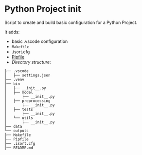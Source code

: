 # Python Project init

Script to create and build basic configuration for a Python Project.

 It adds:
-  basic .vscode configuration
-  `Makefile`
-  .isort.cfg
-  [Pipfile](https://pipenv-fork.readthedocs.io/en/latest/)
-  *Directory structure*:

```text
├── .vscode
│   ├── settings.json
├── .venv
├── bin
│   ├── __init__.py
│   ├── model
│       ├── __init__.py
│   ├── preprocessing
│       ├── __init__.py
│   ├── tests
│       ├── __init__.py
│   └── utils
│       ├── __init__.py
├── data
└── outputs
├── Makefile
├── Pipfile
├── .isort.cfg
├── README.md
```

